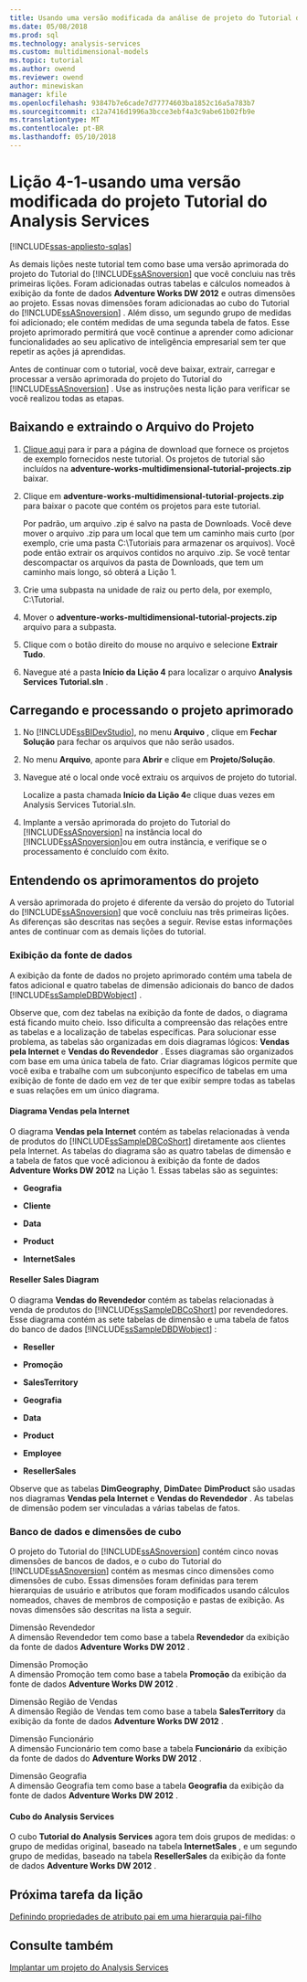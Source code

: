 ```yaml
---
title: Usando uma versão modificada da análise de projeto do Tutorial de serviços | Microsoft Docs
ms.date: 05/08/2018
ms.prod: sql
ms.technology: analysis-services
ms.custom: multidimensional-models
ms.topic: tutorial
ms.author: owend
ms.reviewer: owend
author: minewiskan
manager: kfile
ms.openlocfilehash: 93847b7e6cade7d77774603ba1852c16a5a783b7
ms.sourcegitcommit: c12a7416d1996a3bcce3ebf4a3c9abe61b02fb9e
ms.translationtype: MT
ms.contentlocale: pt-BR
ms.lasthandoff: 05/10/2018
---
```

# <a name="lesson-4-1---using-a-modified-version-of-the-analysis-services-tutorial-project"></a>Lição 4-1-usando uma versão modificada do projeto Tutorial do Analysis Services
[!INCLUDE[ssas-appliesto-sqlas](../includes/ssas-appliesto-sqlas.md)]

As demais lições neste tutorial tem como base uma versão aprimorada do projeto do Tutorial do [!INCLUDE[ssASnoversion](../includes/ssasnoversion-md.md)] que você concluiu nas três primeiras lições. Foram adicionadas outras tabelas e cálculos nomeados à exibição da fonte de dados **Adventure Works DW 2012** e outras dimensões ao projeto. Essas novas dimensões foram adicionadas ao cubo do Tutorial do [!INCLUDE[ssASnoversion](../includes/ssasnoversion-md.md)] . Além disso, um segundo grupo de medidas foi adicionado; ele contém medidas de uma segunda tabela de fatos. Esse projeto aprimorado permitirá que você continue a aprender como adicionar funcionalidades ao seu aplicativo de inteligência empresarial sem ter que repetir as ações já aprendidas.  
  
Antes de continuar com o tutorial, você deve baixar, extrair, carregar e processar a versão aprimorada do projeto do Tutorial do [!INCLUDE[ssASnoversion](../includes/ssasnoversion-md.md)] .  Use as instruções nesta lição para verificar se você realizou todas as etapas.  
  
## <a name="downloading-and-extracting-the-project-file"></a>Baixando e extraindo o Arquivo do Projeto  
  
1.  [Clique aqui](https://github.com/Microsoft/sql-server-samples/releases/tag/adventureworks-analysis-services) para ir para a página de download que fornece os projetos de exemplo fornecidos neste tutorial. Os projetos de tutorial são incluídos na **adventure-works-multidimensional-tutorial-projects.zip** baixar.  
  
2.  Clique em **adventure-works-multidimensional-tutorial-projects.zip** para baixar o pacote que contém os projetos para este tutorial.  
  
    Por padrão, um arquivo .zip é salvo na pasta de Downloads. Você deve mover o arquivo .zip para um local que tem um caminho mais curto (por exemplo, crie uma pasta C:\Tutoriais para armazenar os arquivos).  Você pode então extrair os arquivos contidos no arquivo .zip. Se você tentar descompactar os arquivos da pasta de Downloads, que tem um caminho mais longo, só obterá a Lição 1.  
  
3.  Crie uma subpasta na unidade de raiz ou perto dela, por exemplo, C:\Tutorial.  
  
4.  Mover o **adventure-works-multidimensional-tutorial-projects.zip** arquivo para a subpasta.  
  
5.  Clique com o botão direito do mouse no arquivo e selecione **Extrair Tudo**.  
  
6.  Navegue até a pasta **Início da Lição 4** para localizar o arquivo **Analysis Services Tutorial.sln** .  
  
## <a name="loading-and-processing-the-enhanced-project"></a>Carregando e processando o projeto aprimorado  
  
1.  No [!INCLUDE[ssBIDevStudio](../includes/ssbidevstudio-md.md)], no menu **Arquivo** , clique em **Fechar Solução** para fechar os arquivos que não serão usados.  
  
2.  No menu **Arquivo**, aponte para **Abrir** e clique em **Projeto/Solução**.  
  
3.  Navegue até o local onde você extraiu os arquivos de projeto do tutorial.  
  
    Localize a pasta chamada **Início da Lição 4**e clique duas vezes em Analysis Services Tutorial.sln.  
  
4.  Implante a versão aprimorada do projeto do Tutorial do [!INCLUDE[ssASnoversion](../includes/ssasnoversion-md.md)] na instância local do [!INCLUDE[ssASnoversion](../includes/ssasnoversion-md.md)]ou em outra instância, e verifique se o processamento é concluído com êxito.  
  
## <a name="understanding-the-enhancements-to-the-project"></a>Entendendo os aprimoramentos do projeto  
A versão aprimorada do projeto é diferente da versão do projeto do Tutorial do [!INCLUDE[ssASnoversion](../includes/ssasnoversion-md.md)] que você concluiu nas três primeiras lições. As diferenças são descritas nas seções a seguir. Revise estas informações antes de continuar com as demais lições do tutorial.  
  
### <a name="data-source-view"></a>Exibição da fonte de dados  
A exibição da fonte de dados no projeto aprimorado contém uma tabela de fatos adicional e quatro tabelas de dimensão adicionais do banco de dados [!INCLUDE[ssSampleDBDWobject](../includes/sssampledbdwobject-md.md)] .  
  
Observe que, com dez tabelas na exibição da fonte de dados, o diagrama <All Tables> está ficando muito cheio. Isso dificulta a compreensão das relações entre as tabelas e a localização de tabelas específicas. Para solucionar esse problema, as tabelas são organizadas em dois diagramas lógicos: **Vendas pela Internet** e **Vendas do Revendedor** . Esses diagramas são organizados com base em uma única tabela de fato. Criar diagramas lógicos permite que você exiba e trabalhe com um subconjunto específico de tabelas em uma exibição de fonte de dado em vez de ter que exibir sempre todas as tabelas e suas relações em um único diagrama.  
  
#### <a name="internet-sales-diagram"></a>Diagrama Vendas pela Internet  
O diagrama **Vendas pela Internet** contém as tabelas relacionadas à venda de produtos do [!INCLUDE[ssSampleDBCoShort](../includes/sssampledbcoshort-md.md)] diretamente aos clientes pela Internet. As tabelas do diagrama são as quatro tabelas de dimensão e a tabela de fatos que você adicionou à exibição da fonte de dados **Adventure Works DW 2012** na Lição 1. Essas tabelas são as seguintes:  
  
-   **Geografia**  
  
-   **Cliente**  
  
-   **Data**  
  
-   **Product**  
  
-   **InternetSales**  
  
#### <a name="reseller-sales-diagram"></a>Reseller Sales Diagram  
O diagrama **Vendas do Revendedor** contém as tabelas relacionadas à venda de produtos do [!INCLUDE[ssSampleDBCoShort](../includes/sssampledbcoshort-md.md)] por revendedores. Esse diagrama contém as sete tabelas de dimensão e uma tabela de fatos do banco de dados [!INCLUDE[ssSampleDBDWobject](../includes/sssampledbdwobject-md.md)] :  
  
-   **Reseller**  
  
-   **Promoção**  
  
-   **SalesTerritory**  
  
-   **Geografia**  
  
-   **Data**  
  
-   **Product**  
  
-   **Employee**  
  
-   **ResellerSales**  
  
Observe que as tabelas **DimGeography**, **DimDate**e **DimProduct** são usadas nos diagramas **Vendas pela Internet** e **Vendas do Revendedor** . As tabelas de dimensão podem ser vinculadas a várias tabelas de fatos.  
  
### <a name="database-and-cube-dimensions"></a>Banco de dados e dimensões de cubo  
O projeto do Tutorial do [!INCLUDE[ssASnoversion](../includes/ssasnoversion-md.md)] contém cinco novas dimensões de bancos de dados, e o cubo do Tutorial do [!INCLUDE[ssASnoversion](../includes/ssasnoversion-md.md)] contém as mesmas cinco dimensões como dimensões de cubo. Essas dimensões foram definidas para terem hierarquias de usuário e atributos que foram modificados usando cálculos nomeados, chaves de membros de composição e pastas de exibição. As novas dimensões são descritas na lista a seguir.  
  
Dimensão Revendedor  
A dimensão Revendedor tem como base a tabela **Revendedor** da exibição da fonte de dados **Adventure Works DW 2012** .  
  
Dimensão Promoção  
A dimensão Promoção tem como base a tabela **Promoção** da exibição da fonte de dados **Adventure Works DW 2012** .  
  
Dimensão Região de Vendas  
A dimensão Região de Vendas tem como base a tabela **SalesTerritory** da exibição da fonte de dados **Adventure Works DW 2012** .  
  
Dimensão Funcionário  
A dimensão Funcionário tem como base a tabela **Funcionário** da exibição da fonte de dados do **Adventure Works DW 2012** .  
  
Dimensão Geografia  
A dimensão Geografia tem como base a tabela **Geografia** da exibição da fonte de dados **Adventure Works DW 2012** .  
  
#### <a name="analysis-services-cube"></a>Cubo do Analysis Services  
O cubo **Tutorial do Analysis Services** agora tem dois grupos de medidas: o grupo de medidas original, baseado na tabela **InternetSales** , e um segundo grupo de medidas, baseado na tabela **ResellerSales** da exibição da fonte de dados **Adventure Works DW 2012** .  
  
## <a name="next-task-in-lesson"></a>Próxima tarefa da lição  
[Definindo propriedades de atributo pai em uma hierarquia pai-filho](../analysis-services/lesson-4-2-defining-parent-attribute-properties-in-a-parent-child-hierarchy.md)  
  
## <a name="see-also"></a>Consulte também  
[Implantar um projeto do Analysis Services](../analysis-services/lesson-2-5-deploying-an-analysis-services-project.md)  
  

